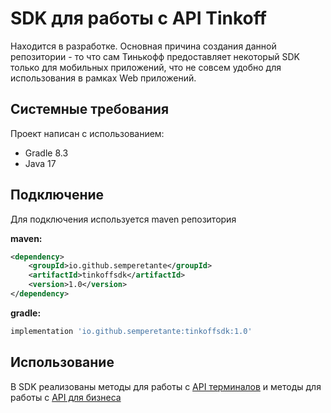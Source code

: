 # SDK для работы с API Tinkoff

Находится в разработке. Основная причина создания данной репозитории - то что сам Тинькофф предоставляет некоторый SDK только для мобильных приложений, что не совсем удобно для использования в рамках Web приложений.

## Системные требования

Проект написан с использованием:

* Gradle 8.3
* Java 17

## Подключение

Для подключения используется maven репозитория

**maven:**

```xml
<dependency>
    <groupId>io.github.semperetante</groupId>
    <artifactId>tinkoffsdk</artifactId>
    <version>1.0</version>
</dependency>
```

**gradle:**

```groovy
implementation 'io.github.semperetante:tinkoffsdk:1.0'
```

## Использование

В SDK реализованы методы для работы с [API терминалов](https://github.com/SemperEtAnte/TinkoffSDK/wiki/%D0%A0%D0%B0%D0%B1%D0%BE%D1%82%D0%B0-%D1%81-%D0%BE%D0%BD%D0%BB%D0%B0%D0%B9%D0%BD-%D0%BE%D0%BF%D0%BB%D0%B0%D1%82%D0%BE%D0%B9) и методы для работы с [API для бизнеса](https://github.com/SemperEtAnte/TinkoffSDK/wiki/%D0%A0%D0%B0%D0%B1%D0%BE%D1%82%D0%B0-%D1%81-API-%D0%B4%D0%BB%D1%8F-%D0%B1%D0%B8%D0%B7%D0%BD%D0%B5%D1%81%D0%B0)
